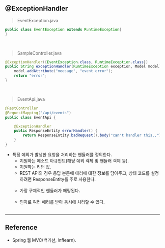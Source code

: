 @ExceptionHandler
-----------------

> EventException.java

```java
public class EventException extends RuntimeException{
}
```

<br>

> SampleController.java

```java
@ExceptionHandler({EventException.class, RuntimeException.class})
public String exceptionHandler(RuntimeException exception, Model model) {
    model.addAttribute("meesage", "event error");
    return "error";
}
```

<br>

> EventApi.java

```java
@RestController
@RequestMapping("/api/events")
public class EventApi {

    @ExceptionHandler
    public ResponseEntity errorHandler() {
        return ResponseEntity.badRequest().body("can't handler this.,");
    }
}
```

-	특정 예외가 발생한 요청을 처리하는 핸들러를 정의한다.
	-	지원하는 메소드 아규먼트(해당 예외 객체 및 핸들러 객체 등).
	-	지원하는 리턴 값.
	-	REST API의 경우 응답 본문에 에러에 대한 정보를 담아주고, 상태 코드를 설정하려면 ResponseEntity를 주로 사용한다.<br><br>
	-	가장 구체적인 핸들러가 매핑된다.<br><br>
	-	인자로 여러 에러를 받아 동시에 처리할 수 있다.<br><br>

---

Reference
---------

-	Spring 웹 MVC(백기선, Inflearn).<br><br>
